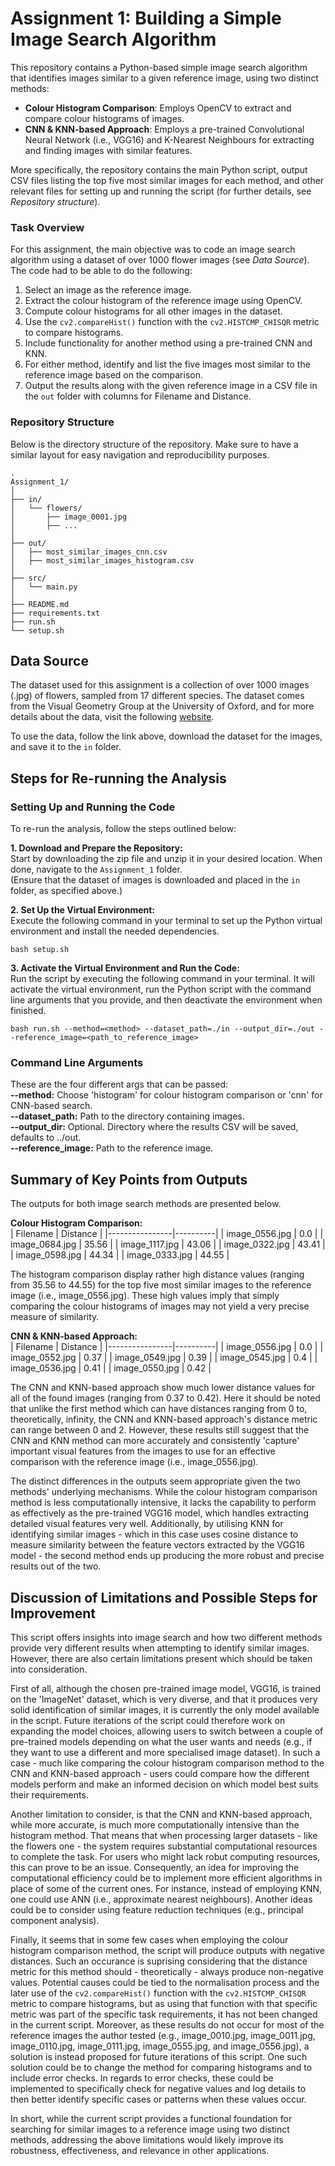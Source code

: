 # Assignment 1: Building a Simple Image Search Algorithm
This repository contains a Python-based simple image search algorithm that identifies images similar to a given reference image, using two distinct methods:
- **Colour Histogram Comparison**: Employs OpenCV to extract and compare colour histograms of images.  
- **CNN & KNN-based Approach**: Employs a pre-trained Convolutional Neural Network (i.e., VGG16) and K-Nearest Neighbours for extracting and finding images with similar features.  

More specifically, the repository contains the main Python script, output CSV files listing the top five most similar images for each method, and other relevant files for setting up and running the script (for further details, see *Repository structure*).

### Task Overview
For this assignment, the main objective was to code an image search algorithm using a dataset of over 1000 flower images (see *Data Source*).  
The code had to be able to do the following:
1. Select an image as the reference image.
2. Extract the colour histogram of the reference image using OpenCV.
3. Compute colour histograms for all other images in the dataset.
4. Use the `cv2.compareHist()` function with the `cv2.HISTCMP_CHISQR` metric to compare histograms.
5. Include functionality for another method using a pre-trained CNN and KNN.
6. For either method, identify and list the five images most similar to the reference image based on the comparison.
7. Output the results along with the given reference image in a CSV file in the `out` folder with columns for Filename and Distance.

### Repository Structure
Below is the directory structure of the repository. Make sure to have a similar layout for easy navigation and reproducibility purposes.
```
.
Assignment_1/
│
├── in/
│   └── flowers/
│       ├── image_0001.jpg
│       ├── ...    
│
├── out/
│   ├── most_similar_images_cnn.csv
│   ├── most_similar_images_histogram.csv
│
├── src/
│   └── main.py
│
├── README.md
├── requirements.txt
├── run.sh
└── setup.sh
```

## Data Source
The dataset used for this assignment is a collection of over 1000 images (.jpg) of flowers, sampled from 17 different species. The dataset comes from the Visual Geometry Group at the University of Oxford, and for more details about the data, visit the following [website](https://www.robots.ox.ac.uk/~vgg/data/flowers/17/).

To use the data, follow the link above, download the dataset for the images, and save it to the `in` folder.

## Steps for Re-running the Analysis
### Setting Up and Running the Code
To re-run the analysis, follow the steps outlined below:

**1. Download and Prepare the Repository:**  
Start by downloading the zip file and unzip it in your desired location. When done, navigate to the `Assignment_1` folder.  
(Ensure that the dataset of images is downloaded and placed in the `in` folder, as specified above.)

**2. Set Up the Virtual Environment:**  
Execute the following command in your terminal to set up the Python virtual environment and install the needed dependencies.
```
bash setup.sh 
```
**3. Activate the Virtual Environment and Run the Code:**  
Run the script by executing the following command in your terminal. It will activate the virtual environment, run the Python script with the command line arguments that you provide, and then deactivate the environment when finished.
```
bash run.sh --method=<method> --dataset_path=./in --output_dir=./out --reference_image=<path_to_reference_image>
```

### Command Line Arguments
These are the four different args that can be passed:  
**--method:** Choose 'histogram' for colour histogram comparison or 'cnn' for CNN-based search.  
**--dataset_path:** Path to the directory containing images.  
**--output_dir:** Optional. Directory where the results CSV will be saved, defaults to ../out.  
**--reference_image:** Path to the reference image. 

## Summary of Key Points from Outputs
The outputs for both image search methods are presented below.  

**Colour Histogram Comparison:**  
| Filename       | Distance |
|----------------|----------|
| image_0556.jpg | 0.0      |
| image_0684.jpg | 35.56    |
| image_1117.jpg | 43.06    |
| image_0322.jpg | 43.41    |
| image_0598.jpg | 44.34    |
| image_0333.jpg | 44.55    |  

The histogram comparison display rather high distance values (ranging from 35.56 to 44.55) for the top five most similar images to the reference image (i.e., image_0556.jpg). These high values imply that simply comparing the colour histograms of images may not yield a very precise measure of similarity.
  
**CNN & KNN-based Approach:**  
| Filename       | Distance |
|----------------|----------|
| image_0556.jpg | 0.0      |
| image_0552.jpg | 0.37     |
| image_0549.jpg | 0.39     |
| image_0545.jpg | 0.4      |
| image_0536.jpg | 0.41     |
| image_0550.jpg | 0.42     |
  
The CNN and KNN-based approach show much lower distance values for all of the found images (ranging from 0.37 to 0.42). Here it should be noted that unlike the first method which can have distances ranging from 0 to, theoretically, infinity, the CNN and KNN-based approach's distance metric can range between 0 and 2. However, these results still suggest that the CNN and KNN method can more accurately and consistently 'capture' important visual features from the images to use for an effective comparison with the reference image (i.e., image_0556.jpg).  

The distinct differences in the outputs seem appropriate given the two methods' underlying mechanisms. While the colour histogram comparison method is less computationally intensive, it lacks the capability to perform as effectively as the pre-trained VGG16 model, which handles extracting detailed visual features very well. Additionally, by utilising KNN for identifying similar images - which in this case uses cosine distance to measure similarity between the feature vectors extracted by the VGG16 model - the second method ends up producing the more robust and precise results out of the two.

## Discussion of Limitations and Possible Steps for Improvement
This script offers insights into image search and how two different methods provide very different results when attempting to identify similar images. However, there are also certain limitations present which should be taken into consideration.  

First of all, although the chosen pre-trained image model, VGG16, is trained on the 'ImageNet' dataset, which is very diverse, and that it produces very solid identification of similar images, it is currently the only model available in the script. Future iterations of the script could therefore work on expanding the model choices, allowing users to switch between a couple of pre-trained models depending on what the user wants and needs (e.g., if they want to use a different and more specialised image dataset). In such a case - much like comparing the colour histogram comparison method to the CNN and KNN-based approach - users could compare how the different models perform and make an informed decision on which model best suits their requirements.

Another limitation to consider, is that the CNN and KNN-based approach, while more accurate, is much more computationally intensive than the histogram method. That means that when processing larger datasets - like the flowers one - the system requires substantial computational resources to complete the task. For users who might lack robut computing resources, this can prove to be an issue. Consequently, an idea for improving the computational efficiency could be to implement more efficient algorithms in place of some of the current ones. For instance, instead of employing KNN, one could use ANN (i.e., approximate nearest neighbours). Another ideas could be to consider using feature reduction techniques (e.g., principal component analysis).  

Finally, it seems that in some few cases when employing the colour histogram comparison method, the script will produce outputs with negative distances. Such an occurance is suprising considering that the distance metric for this method should - theoretically - always produce non-negative values. Potential causes could be tied to the normalisation process and the later use of the `cv2.compareHist()` function with the `cv2.HISTCMP_CHISQR` metric to compare histograms, but as using that function with that specific metric was part of the specific task requirements, it has not been changed in the current script. Moreover, as these results do not occur for most of the reference images the author tested (e.g., image_0010.jpg, image_0011.jpg, image_0110.jpg, image_0111.jpg, image_0555.jpg, and image_0556.jpg), a solution is instead proposed for future iterations of this script. One such solution could be to change the method for comparing histograms and to include error checks. In regards to error checks, these could be implemented to specifically check for negative values and log details to then better identify specific cases or patterns when these values occur.

In short, while the current script provides a functional foundation for searching for similar images to a reference image using two distinct methods, addressing the above limitations would likely improve its robustness, effectiveness, and relevance in other applications.

